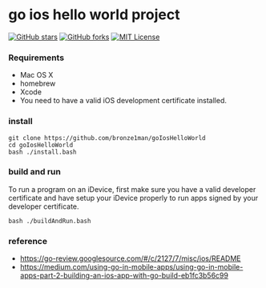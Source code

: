 go ios hello world project
=============
[![GitHub stars](https://img.shields.io/github/stars/bronze1man/yaml2json.svg)](https://github.com/bronze1man/yaml2json/stargazers)
[![GitHub forks](https://img.shields.io/github/forks/bronze1man/yaml2json.svg)](https://github.com/bronze1man/yaml2json/network)
[![MIT License](http://img.shields.io/badge/license-MIT-blue.svg?style=flat-square)](https://github.com/bronze1man/goIosHelloWorld/blob/master/LICENSE)

### Requirements
* Mac OS X
* homebrew
* Xcode
* You need to have a valid iOS development certificate installed.

### install
```
git clone https://github.com/bronze1man/goIosHelloWorld
cd goIosHelloWorld
bash ./install.bash
```

### build and run
To run a program on an iDevice, first make sure you have a valid developer
certificate and have setup your iDevice properly to run apps signed by your
developer certificate.
```
bash ./buildAndRun.bash
```

### reference
* https://go-review.googlesource.com/#/c/2127/7/misc/ios/README
* https://medium.com/using-go-in-mobile-apps/using-go-in-mobile-apps-part-2-building-an-ios-app-with-go-build-eb1fc3b56c99

